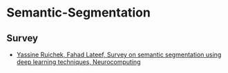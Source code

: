 # Semantic-Segmentation
## Survey

* [Yassine Ruichek, Fahad Lateef, Survey on semantic segmentation using deep learning techniques, Neurocomputing](https://www.sciencedirect.com/science/article/abs/pii/S092523121930181X)

